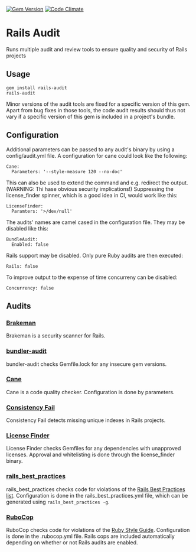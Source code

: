 [![Gem Version](https://badge.fury.io/rb/rails-audit.png)](http://badge.fury.io/rb/rails-audit)
[![Code Climate](https://codeclimate.com/github/cschramm/rails-audit.png)](https://codeclimate.com/github/cschramm/rails-audit)

# Rails Audit

Runs multiple audit and review tools to ensure quality and security of
Rails projects

## Usage

    gem install rails-audit
    rails-audit

Minor versions of the audit tools are fixed for a specific version of this gem.
Apart from bug fixes in those tools, the code audit results should thus not
vary if a specific version of this gem is included in a project's bundle.

## Configuration

Additional parameters can be passed to any audit's binary by using a
config/audit.yml file. A configuration for cane could look like the following:

    Cane:
      Parameters: '--style-measure 120 --no-doc'

This can also be used to extend the command and e.g. redirect the output.
(WARNING: Thi hase obvious security implications!) Suppressing the
license_finder spinner, which is a good idea in CI, would work like this:

    LicenseFinder:
      Paramters: '>/dev/null'

The audits' names are camel cased in the configuration file. They may be
disabled like this:

    BundleAudit:
      Enabled: false

Rails support may be disabled. Only pure Ruby audits are then executed:

    Rails: false

To improve output to the expense of time concurreny can be disabled:

    Concurrency: false

## Audits

### [Brakeman](http://brakemanscanner.org/)

Brakeman is a security scanner for Rails.

### [bundler-audit](https://github.com/rubysec/bundler-audit)

bundler-audit checks Gemfile.lock for any insecure gem versions.

### [Cane](https://github.com/square/cane)

Cane is a code quality checker. Configuration is done by parameters.

### [Consistency Fail](https://github.com/trptcolin/consistency_fail)

Consistency Fail detects missing unique indexes in Rails projects.

### [License Finder](https://github.com/pivotal/LicenseFinder)

License Finder checks Gemfiles for any dependencies with unapproved licenses.
Approval and whitelisting is done through the license\_finder binary.

### [rails\_best\_practices](https://github.com/railsbp/rails_best_practices)

rails\_best\_practices checks code for violations of the [Rails Best Practices list](http://rails-bestpractices.com/). Configuration is done in the rails\_best\_practices.yml file, which can be generated using `rails_best_practices -g`.

### [RuboCop](https://github.com/bbatsov/rubocop)

RuboCop checks code for violations of the [Ruby Style Guide](https://github.com/bbatsov/ruby-style-guide). Configuration is done in the .rubocop.yml file.
Rails cops are included automatically depending on whether or not Rails audits
are enabled.
